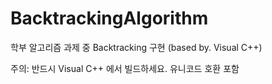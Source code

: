 # BacktrackingAlgorithm
학부 알고리즘 과제 중 Backtracking 구현 (based by. Visual C++)

주의: 반드시 Visual C++ 에서 빌드하세요.
유니코드 호환 포함
